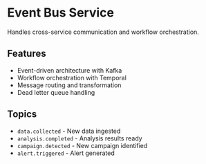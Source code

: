 # Event Bus Service

Handles cross-service communication and workflow orchestration.

## Features

- Event-driven architecture with Kafka
- Workflow orchestration with Temporal
- Message routing and transformation
- Dead letter queue handling

## Topics

- `data.collected` - New data ingested
- `analysis.completed` - Analysis results ready
- `campaign.detected` - New campaign identified
- `alert.triggered` - Alert generated